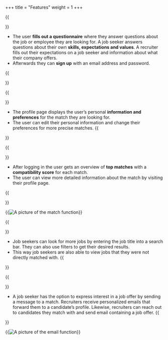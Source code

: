 +++
title = "Features"
weight = 1
+++


{{<section title="Simple sign up">}}
- The user **fills out a questionnaire** where they answer questions about the job or employee they are looking for. A job seeker answers questions about their own **skills, expectations and values**. A recruiter fills out their expectations on a job seeker and information about what their company offers.
- Afterwards they can **sign up** with an email address and password.

{{</section>}}

{{<section title="Personal profile">}}

- The profile page displays the user’s personal **information and preferences** for the match they are looking for. 
- The user can edit their personal information and change their preferences for more precise matches. 
{{</section>}}

{{<section title="Matches page">}}
- After logging in the user gets an overview of **top matches** with a **compatibility score** for each match. 
- The user can view more detailed information about the match by visiting their profile page.

{{</section>}}

{{<image src="screenshot_matches.png" alt="A picture of the match function" caption="User can view their matches">}}

{{<section title="Job search">}}
- Job seekers can look for more jobs by entering the job title into a search bar. They can also use filters to get their desired results.
- This way job seekers are also able to view jobs that they were not directly matched with.
{{</section>}}

{{<section title="Email notification">}}
- A job seeker has the option to express interest in a job offer by sending a message to a match. Recruiters receive personalized emails that forward them to  a candidate’s profile. Likewise, recruiters can reach out to candidates they match with and send email containing a job offer.
{{</section>}}

{{<image src="screenshot_email.png" alt="A picture of the email function" caption="Email function">}}
